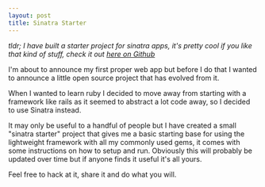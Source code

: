 ```yaml
---
layout: post
title: Sinatra Starter
---
```

*tldr; I have built a starter project for sinatra apps, it's pretty cool if you like that kind of stuff, check it out [here on Github](https://github.com/samjbmason/sinatra-starter)*

I'm about to announce my first proper web app but before I do that I wanted to announce a little open source project that has evolved from it.

When I wanted to learn ruby I decided to move away from starting with a framework like rails as it seemed to abstract a lot code away, so I decided to use Sinatra instead.

It may only be useful to a handful of people but I have created a small "sinatra starter" project that gives me a basic starting base for using the lightweight framework with all my commonly used gems, it comes with some instructions on how to setup and run. Obviously this will probably be updated over time but if anyone finds it useful it's all yours.

Feel free to hack at it, share it and do what you will.